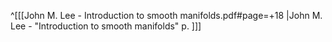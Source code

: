 ^[[[John M. Lee - Introduction to smooth manifolds.pdf#page=+18 |John M. Lee - "Introduction to smooth manifolds" p. ]]]